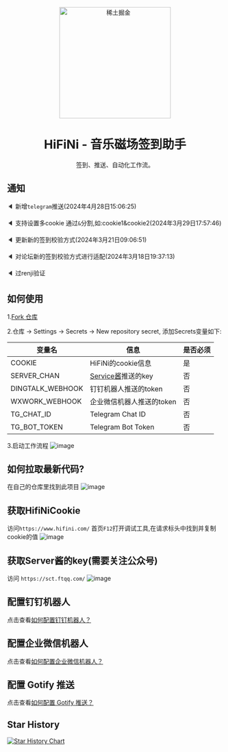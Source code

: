 <section align="center">
    <img src="https://github.com/anduinnn/HiFiNi-Auto-CheckIn/assets/68073009/e50e9fa7-3ddd-4198-be59-fc231f9b8986" alt="稀土掘金" width="260" />
</section>

<h1 align="center">HiFiNi - 音乐磁场签到助手</h1>

<p align="center">签到、推送、自动化工作流。</p>

## 通知

🔈 新增`telegram`推送(2024年4月28日15:06:25)

🔈 支持设置多cookie 通过`&`分割,如:cookie1&cookie2(2024年3月29日17:57:46)

🔈 更新新的签到校验方式(2024年3月21日09:06:51)

🔈 对论坛新的签到校验方式进行适配(2024年3月18日19:37:13)

🔈 过renji验证

## 如何使用

1.[Fork 仓库](https://github.com/anduinnn/HiFiNi-Auto-CheckIn)

2.仓库 -> Settings -> Secrets -> New repository secret, 添加Secrets变量如下:

| 变量名              | 信息                                  | 是否必须 |
|------------------|-------------------------------------| -------- |
| COOKIE           | HiFiNi的cookie信息                     | 是       |
| SERVER_CHAN      | [Service酱](https://sct.ftqq.com/)推送的key | 否       |
| DINGTALK_WEBHOOK | 钉钉机器人推送的token                       | 否       |
| WXWORK_WEBHOOK   | 企业微信机器人推送的token                     | 否       |
| TG_CHAT_ID       | Telegram Chat ID                           | 否       |
| TG_BOT_TOKEN     | Telegram Bot Token                           | 否       |

3.启动工作流程
![image](https://github.com/anduinnn/HifiNiAutoCheckIn/assets/68073009/b89c7140-be7f-43aa-afaa-8554b4cab752)



## 如何拉取最新代码?

在自己的仓库里找到此项目
![image](https://github.com/anduinnn/HiFiNi-Auto-CheckIn/assets/68073009/46ab90db-b7fb-4097-9abe-fde8c2c3543e)





## 获取HifiNiCookie
访问`https://www.hifini.com/`
首页`F12`打开调试工具,在请求标头中找到并复制cookie的值
![image](https://github.com/anduinnn/HifiNiAutoCheckIn/assets/68073009/97528823-4d31-4c72-bcca-e95bb5d75792)

## 获取Server酱的key(需要关注公众号)
访问 `https://sct.ftqq.com/`
![image](https://github.com/anduinnn/HifiNiAutoCheckIn/assets/68073009/c70b4471-2933-4441-964c-5aa2873c3590)

## 配置钉钉机器人
点击查看[如何配置钉钉机器人？](READMES/DingTalkRobotConfigInfo.md)

## 配置企业微信机器人
点击查看[如何配置企业微信机器人？](READMES/WeChatWorkRobotConfigInfo.md)

## 配置 Gotify 推送
点击查看[如何配置 Gotify 推送？](READMES/GofityConfigInfo.md)

## Star History

[![Star History Chart](https://api.star-history.com/svg?repos=anduinnn/HiFiNi-Auto-CheckIn&type=Date)](https://www.star-history.com/#anduinnn/HiFiNi-Auto-CheckIn&Date)
